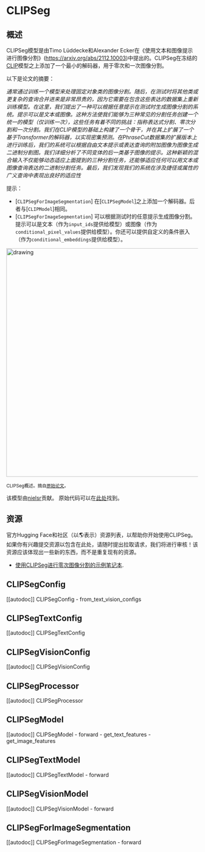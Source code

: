 <!--版权2022年HuggingFace团队保留所有权利。

根据Apache License, Version 2.0许可证（以下称“许可证”），你不能使用此文件，除非符合许可证的规定。
你可以在以下网址获取许可证的副本：

http://www.apache.org/licenses/LICENSE-2.0

除非适用法律另有规定或书面同意，根据许可证分发的软件是按"原样"提供的，不附带任何明示或暗示的保证或条件。有关许可证的特定语言和限制的详细信息，请参阅许可证。

⚠️请注意，此文件采用Markdown格式，但包含特定语法用于我们的doc-builder（类似MDX），可能在你的Markdown查看器中无法正确显示。

-->

# CLIPSeg

## 概述

CLIPSeg模型是由Timo Lüddecke和Alexander Ecker在《使用文本和图像提示进行图像分割》(https://arxiv.org/abs/2112.10003)中提出的。CLIPSeg在冻结的[CLIP](clip)模型之上添加了一个最小的解码器，用于零次和一次图像分割。

以下是论文的摘要：

*通常通过训练一个模型来处理固定对象类的图像分割。随后，在测试时将其他类或更复杂的查询合并进来是非常昂贵的，因为它需要在包含这些表达的数据集上重新训练模型。在这里，我们提出了一种可以根据任意提示在测试时生成图像分割的系统。提示可以是文本或图像。这种方法使我们能够为三种常见的分割任务创建一个统一的模型（仅训练一次），这些任务有着不同的挑战：指称表达式分割、零次分割和一次分割。我们在CLIP模型的基础上构建了一个骨干，并在其上扩展了一个基于Transformer的解码器，以实现密集预测。在PhraseCut数据集的扩展版本上进行训练后，我们的系统可以根据自由文本提示或表达查询的附加图像为图像生成二进制分割图。我们详细分析了不同变体的后一类基于图像的提示。这种新颖的混合输入不仅能够动态适应上面提到的三种分割任务，还能够适应任何可以用文本或图像查询表达的二进制分割任务。最后，我们发现我们的系统在涉及捷径或属性的广义查询中表现出良好的适应性*

提示：

- [`CLIPSegForImageSegmentation`] 在[`CLIPSegModel`]之上添加一个解码器。后者与[`CLIPModel`]相同。
- [`CLIPSegForImageSegmentation`] 可以根据测试时的任意提示生成图像分割。提示可以是文本（作为`input_ids`提供给模型）或图像（作为`conditional_pixel_values`提供给模型）。你还可以提供自定义的条件嵌入（作为`conditional_embeddings`提供给模型）。

<img src="https://huggingface.co/datasets/huggingface/documentation-images/resolve/main/transformers/model_doc/clipseg_architecture.png" alt="drawing" width="600"/> 

<small> CLIPSeg概述。摘自<a href="https://arxiv.org/abs/2112.10003">原始论文</a>。</small>

该模型由[nielsr](https://huggingface.co/nielsr)贡献。
原始代码可以在[此处](https://github.com/timojl/clipseg)找到。

## 资源

官方Hugging Face和社区（以🌎表示）资源列表，以帮助你开始使用CLIPSeg。如果你有兴趣提交资源以包含在此处，请随时提出拉取请求，我们将进行审核！该资源应该体现出一些新的东西，而不是重复现有的资源。

<PipelineTag pipeline="image-segmentation"/>

- [使用CLIPSeg进行零次图像分割的示例笔记本](https://github.com/NielsRogge/Transformers-Tutorials/blob/master/CLIPSeg/Zero_shot_image_segmentation_with_CLIPSeg.ipynb).

## CLIPSegConfig

[[autodoc]] CLIPSegConfig
    - from_text_vision_configs

## CLIPSegTextConfig

[[autodoc]] CLIPSegTextConfig

## CLIPSegVisionConfig

[[autodoc]] CLIPSegVisionConfig

## CLIPSegProcessor

[[autodoc]] CLIPSegProcessor

## CLIPSegModel

[[autodoc]] CLIPSegModel
    - forward
    - get_text_features
    - get_image_features

## CLIPSegTextModel

[[autodoc]] CLIPSegTextModel
    - forward

## CLIPSegVisionModel

[[autodoc]] CLIPSegVisionModel
    - forward

## CLIPSegForImageSegmentation

[[autodoc]] CLIPSegForImageSegmentation
    - forward